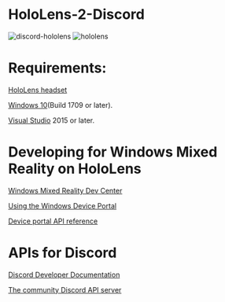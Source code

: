 # HoloLens-2-Discord

![discord-hololens](https://user-images.githubusercontent.com/18353476/35661167-39054d8c-06c5-11e8-95c4-e300958b2b64.jpg)
![hololens](https://user-images.githubusercontent.com/18353476/38452317-adefc5f0-39f6-11e8-84fd-9dbc2c9d16da.gif)

# Requirements:

[HoloLens headset](https://www.microsoft.com/en-us/hololens)

[Windows 10](https://www.microsoft.com/en-us/software-download/windows10)(Build 1709 or later).

[Visual Studio](https://www.visualstudio.com/) 2015 or later.

# Developing for Windows Mixed Reality on HoloLens

[Windows Mixed Reality Dev Center](https://developer.microsoft.com/en-us/windows/mixed-reality)

[Using the Windows Device Portal](https://developer.microsoft.com/en-us/windows/mixed-reality/using_the_windows_device_portal)

[Device portal API reference ](https://developer.microsoft.com/en-us/windows/mixed-reality/device_portal_api_reference)

# APIs for Discord 

[Discord Developer Documentation](https://discordapp.com/developers/docs/intro)

[The community Discord API server](https://discordapp.com/invite/discord-API)
